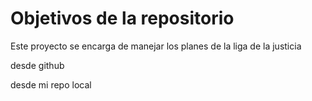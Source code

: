 # Objetivos de la repositorio

Este proyecto se encarga de manejar los planes de la liga de la justicia

desde github

desde mi repo local 
